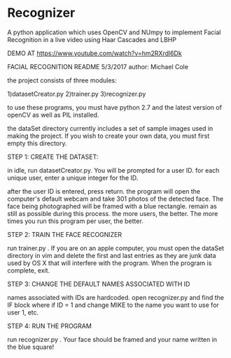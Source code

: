# Recognizer
A python application which uses OpenCV and NUmpy to implement Facial Recognition in a live video using Haar Cascades and LBHP

DEMO AT https://www.youtube.com/watch?v=hm2RXrdl6Dk

FACIAL RECOGNITION README 5/3/2017
author: Michael Cole

the project consists of three modules:

1)datasetCreator.py
2)trainer.py
3)recognizer.py

to use these programs, you must have python 2.7 and the latest version of openCV as well as PIL installed.

the dataSet directory currently includes a set of sample images used in making the project. If you wish to create your own data, you must first empty this directory.

STEP 1: CREATE THE DATASET:

in idle, run datasetCreator.py. You will be prompted for a user ID. for each unique user, enter a unique integer for the ID.

after the user ID is entered, press return. the program will open the computer's default webcam and take 301 photos of the detected face. The face being photographed will be framed with a blue rectangle. remain as still as possible during this process. the more users, the better. The more times you run this program per user, the better.

STEP 2: TRAIN THE FACE RECOGNIZER

run trainer.py . If you are on an apple computer, you must open the dataSet directory in vim and delete the first and last entries as they are junk data used by OS X that will interfere with the program. When the program is complete, exit.

STEP 3: CHANGE THE DEFAULT NAMES ASSOCIATED WITH ID

names associated with IDs are hardcoded. open recognizer.py and find the IF block where if ID = 1 and change MIKE to the name you want to use for user 1, etc.

STEP 4: RUN THE PROGRAM

run recognizer.py . Your face should be framed and your name written in the blue square! 
